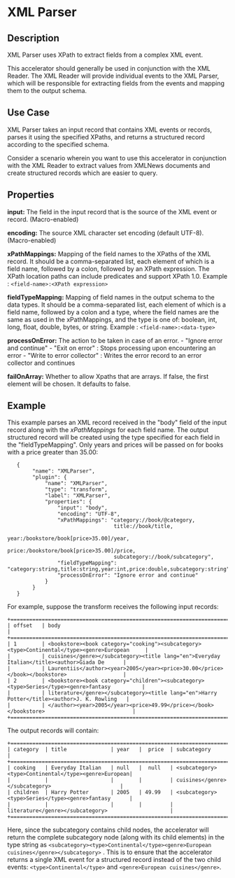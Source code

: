 # XML Parser

Description
-----------
XML Parser uses XPath to extract fields from a complex XML event. 

This accelerator should generally be used in conjunction with the XML Reader. The XML Reader will provide individual events to the XML Parser, which will be responsible for extracting fields from the events and mapping them to the output schema.


Use Case
--------
XML Parser takes an input record that contains XML events or records, parses it using the specified XPaths, and returns a structured record according to the specified schema. 

Consider a scenario wherein you want to use this accelerator in conjunction with the XML Reader to extract values from XMLNews documents and create structured records which are easier to query.

Properties
----------

**input:** The field in the input record that is the source of the XML event or record. (Macro-enabled)

**encoding:** The source XML character set encoding (default UTF-8). (Macro-enabled)

**xPathMappings:** Mapping of the field names to the XPaths of the XML record. It should be a comma-separated list, each element of
which is a field name, followed by a colon, followed by an XPath expression. The XPath location paths can include predicates
and support XPath 1.0.
Example : ``<field-name>:<XPath expression>``

**fieldTypeMapping:** Mapping of field names in the output schema to the data types. It should be a comma-separated list,
each element of which is a field name, followed by a colon and a type, where the field names are the same as used in the
xPathMappings, and the type is one of: boolean, int, long, float, double, bytes, or string.
Example : ``<field-name>:<data-type>``

**processOnError:** The action to be taken in case of an error.
                     - "Ignore error and continue"
                     - "Exit on error" : Stops processing upon encountering an error
                     - "Write to error collector" :  Writes the error record to an error collector and continues

**failOnArray:** Whether to allow Xpaths that are arrays. If false, the first element will be chosen. It defaults to false.

Example
-------

This example parses an XML record received in the "body" field of the input record along with the *xPathMappings* for each field name. The output structured record will be created using the type specified for each field in the "fieldTypeMapping". Only years and prices will be passed on for books with a price greater than 35.00:

       {
            "name": "XMLParser",
            "plugin": {
                "name": "XMLParser",
                "type": "transform",
                "label": "XMLParser",
                "properties": {
                    "input": "body",
                    "encoding": "UTF-8",
                    "xPathMappings": "category://book/@category,
                                      title://book/title,
                                      year:/bookstore/book[price>35.00]/year,
                                      price:/bookstore/book[price>35.00]/price,
                                      subcategory://book/subcategory",
                    "fieldTypeMapping": "category:string,title:string,year:int,price:double,subcategory:string",
                    "processOnError": "Ignore error and continue"
                }
            }
       }

For example, suppose the transform receives the following input records:

    +=========================================================================================================+
    | offset   | body                                                                                         |
    +=========================================================================================================+
    | 1        | <bookstore><book category="cooking"><subcategory><type>Continental</type><genre>European     |
    |          | cuisines</genre></subcategory><title lang="en">Everyday Italian</title><author>Giada De      |
    |          | Laurentiis</author><year>2005</year><price>30.00</price></book></bookstore>                  |
    | 2        | <bookstore><book category="children"><subcategory><type>Series</type><genre>fantasy          |
    |          | literature</genre></subcategory><title lang="en">Harry Potter</title><author>J. K. Rowling   |
    |          | </author><year>2005</year><price>49.99</price></book></bookstore>                            |
    +=========================================================================================================+

The output records will contain:

    +=========================================================================================================+
    | category  | title              | year   |  price  | subcategory                                         |
    +=========================================================================================================+
    | cooking   | Everyday Italian   | null   |  null   | <subcategory><type>Continental</type><genre>European|
    |           |                    |        |         | cuisines</genre></subcategory>                      |
    | children  | Harry Potter       | 2005   | 49.99   | <subcategory><type>Series</type><genre>fantasy      |
    |           |                    |        |         | literature</genre></subcategory>                    |
    +=========================================================================================================+

Here, since the subcategory contains child nodes, the accelerator will return the complete subcategory node (along with its
child elements) in the type string as ``<subcategory><type>Continental</type><genre>European cuisines</genre></subcategory>`` .
This is to ensure that the accelerator returns a single XML event for a structured record instead of the two child events:
 ``<type>Continental</type>`` and ``<genre>European cuisines</genre>``.
